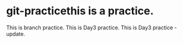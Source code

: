 # git-practicethis is a practice.
This is branch practice.
This is Day3 practice.
This is Day3 practice - update.
